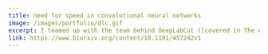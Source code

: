 ```yaml
---
title: need for speed in convolutional neural networks
image: /images/portfolio/dlc.gif
excerpt: ​I teamed up with the team behind DeepLabCut ([covered in The Atlantic](https://www.theatlantic.com/science/archive/2018/07/deeplabcut-tracking-animal-movements/564338/)), a revolutionary neural network tool for video analysis. Neural nets have been transformative in many domains, but their computational complexity limits their utility on huge datasets. [We improved the speed of DeepLabCut up to tenfold](https://www.biorxiv.org/content/10.1101/457242v1), allowing even large datasets to be analyzed with consumer level GPUs. The GIF here shows DeepLabCut tracking mouse movements in [my open-source motion tracking system](https://hackaday.io/project/160744-kinemouse-wheel).
link: https://www.biorxiv.org/content/10.1101/457242v1
---
```


